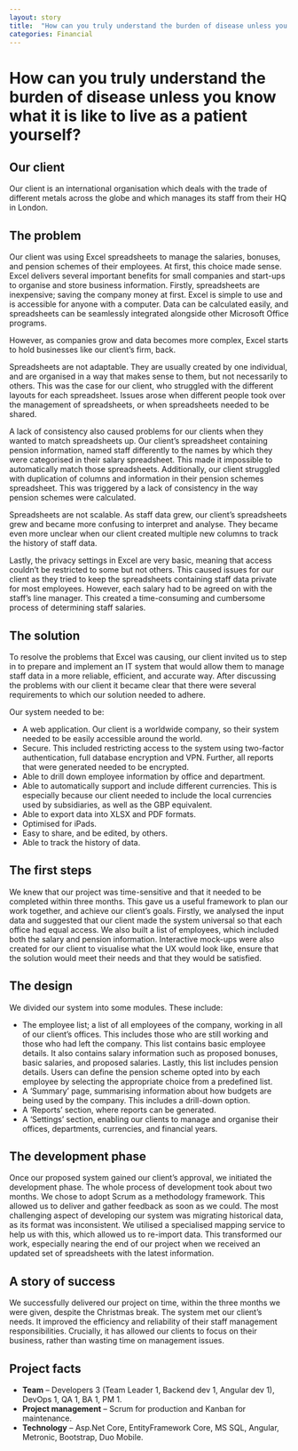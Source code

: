 ```yaml
---
layout: story
title:  "How can you truly understand the burden of disease unless you know what it is like to live as a patient yourself?"
categories: Financial
---
```

# How can you truly understand the burden of disease unless you know what it is like to live as a patient yourself?

## Our client
Our client is an international organisation which deals with the trade of different metals across the globe and which manages its staff from their HQ in London.  

## The problem
Our client was using Excel spreadsheets to manage the salaries, bonuses, and pension schemes of their employees. At first, this choice made sense. Excel delivers several important benefits for small companies and start-ups to organise and store business information. Firstly, spreadsheets are inexpensive; saving the company money at first. Excel is simple to use and is accessible for anyone with a computer. Data can be calculated easily, and spreadsheets can be seamlessly integrated alongside other Microsoft Office programs. 

However, as companies grow and data becomes more complex, Excel starts to hold businesses like our client’s firm, back.

Spreadsheets are not adaptable. They are usually created by one individual, and are organised in a way that makes sense to them, but not necessarily to others. This was the case for our client, who struggled with the different layouts for each spreadsheet. Issues arose when different people took over the management of spreadsheets, or when spreadsheets needed to be shared.

A lack of consistency also caused problems for our clients when they wanted to match spreadsheets up. Our client’s spreadsheet containing pension information, named staff differently to the names by which they were categorised in their salary spreadsheet. This made it impossible to automatically match those spreadsheets. Additionally, our client struggled with duplication of columns and information in their pension schemes spreadsheet. This was triggered by a lack of consistency in the way pension schemes were calculated. 

Spreadsheets are not scalable. As staff data grew, our client’s spreadsheets grew and became more confusing to interpret and analyse. They became even more unclear when our client created multiple new columns to track the history of staff data.

Lastly, the privacy settings in Excel are very basic, meaning that access couldn’t be restricted to some but not others. This caused issues for our client as they tried to keep the spreadsheets containing staff data private for most employees. However, each salary had to be agreed on with the staff’s line manager. This created a time-consuming and cumbersome process of determining staff salaries. 


## The solution
To resolve the problems that Excel was causing, our client invited us to step in to prepare and implement an IT system that would allow them to manage staff data in a more reliable, efficient, and accurate way. After discussing the problems with our client it became clear that there were several requirements to which our solution needed to adhere. 

Our system needed to be:

- A web application. Our client is a worldwide company, so their system needed to be easily accessible around the world.
- Secure. This included restricting access to the system using two-factor authentication, full database encryption and VPN. Further, all reports that were generated needed to be encrypted.
- Able to drill down employee information by office and department.
- Able to automatically support and include different currencies. This is especially because our client needed to include the local currencies used by subsidiaries, as well as the GBP equivalent. 
- Able to export data into XLSX and PDF formats.
- Optimised for iPads.
- Easy to share, and be edited, by others.
- Able to track the history of data.

## The first steps
We knew that our project was time-sensitive and that it needed to be completed within three months. This gave us a useful framework to plan our work together, and achieve our client’s goals. Firstly, we analysed the input data and suggested that our client made the system universal so that each office had equal access. We also built a list of employees, which included both the salary and pension information. Interactive mock-ups were also created for our client to visualise what the UX would look like, ensure that the solution would meet their needs and that they would be satisfied.

## The design
We divided our system into some modules. These include:

- The employee list; a list of all employees of the company, working in all of our client’s offices. This includes those who are still working and those who had left the company.
This list contains basic employee details. It also contains salary information such as proposed bonuses, basic salaries, and proposed salaries. Lastly, this list includes pension details. Users can define the pension scheme opted into by each employee by selecting the appropriate choice from a predefined list.
- A ‘Summary’ page, summarising information about how budgets are being used by the company. This includes a drill-down option.
- A ‘Reports’ section, where reports can be generated. 
- A ‘Settings’ section, enabling our clients to manage and organise their offices, departments, currencies, and financial years.

## The development phase
Once our proposed system gained our client’s approval, we initiated the development phase. The whole process of development took about two months. We chose to adopt Scrum as a methodology framework. This allowed us to deliver and gather feedback as soon as we could. The most challenging aspect of developing our system was migrating historical data, as its format was inconsistent. We utilised a specialised mapping service to help us with this, which allowed us to re-import data. This transformed our work, especially nearing the end of our project when we received an updated set of spreadsheets with the latest information.

## A story of success
We successfully delivered our project on time, within the three months we were given, despite the Christmas break. The system met our client’s needs. It improved the efficiency and reliability of their staff management responsibilities. Crucially, it has allowed our clients to focus on their business, rather than wasting time on management issues.

## Project facts
- **Team** – Developers 3 (Team Leader 1, Backend dev 1, Angular dev 1), DevOps 1, QA 1, BA 1, PM 1.
- **Project management** – Scrum for production and Kanban for maintenance.
- **Technology** – Asp.Net Core, EntityFramework Core, MS SQL, Angular, Metronic, Bootstrap, Duo Mobile.
